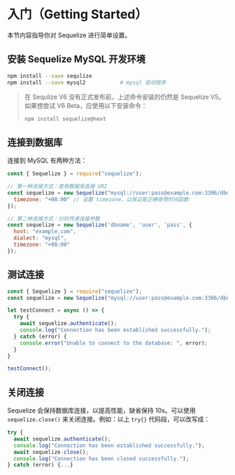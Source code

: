 # 入门（Getting Started）

本节内容指导你对 Sequelize 进行简单设置。



## 安装 Sequelize MySQL 开发环境

```bash
npm install --save sequlize
npm install --save mysql2			# mysql 驱动程序
```

> 在 Sequlize V6 没有正式发布前，上述命令安装的仍然是 Sequelize V5。如果想尝试 V6 Beta，应使用以下安装命令：
>
> ```bash
> npm install sequelize@next
> ```



## 连接到数据库

连接到 MySQL 有两种方法：

```javascript
const { Sequelize } = require("sequelize");

// 第一种连接方式：使用数据库连接 URI
const sequelize = new Sequelize("mysql://user:pass@example.com:3306/dbname", {
  timezone: "+08:00" // 设置 timezone，以保证能正确使用时间函数
});

// 第二种连接方式：分别传递连接参数
const sequelize = new Sequelize('dbname', 'user', 'pass', {
  host: "example.com",
  dialect: "mysql",
  timezone: "+08:00"
});
```



## 测试连接

```javascript
const { Sequelize } = require("sequelize");
const sequelize = new Sequelize("mysql://user:pass@example.com:3306/dbname");

let testConnect = async () => {
  try {
    await sequelize.authenticate();
    console.log("Connection has been established successfully.");
  } catch (error) {
    console.error("Unable to connect to the database: ", error);
  }
}

testConnect();
```



## 关闭连接

Sequelize 会保持数据库连接，以提高性能，缺省保持 10s。可以使用 `sequelize.close()` 来关闭连接。例如：以上 `try{}` 代码段，可以改写成：

```javascript
try {
  await sequelize.authenticate();
  console.log("Connection has been established successfully.");
  await sequelize.close();
  console.log("Connection has been closed successfully.");
} catch (error) {...}
```




